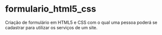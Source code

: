 # formulario_html5_css
Criação de formulário em HTML5 e CSS com o qual uma pessoa poderá se cadastrar para utilizar os serviços de um site.

